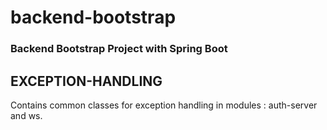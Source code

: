 # backend-bootstrap

### Backend Bootstrap Project with Spring Boot
## EXCEPTION-HANDLING

Contains common classes for exception handling in modules : auth-server and ws.

